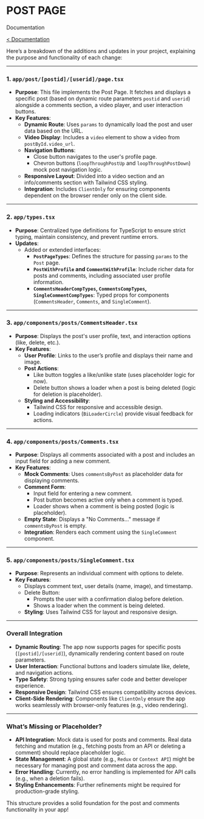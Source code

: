 # POST PAGE
Documentation 

[< Documentation](./README.md)  

Here’s a breakdown of the additions and updates in your project, explaining the purpose and functionality of each change:

---

### **1. `app/post/[postid]/[userid]/page.tsx`**
- **Purpose**: This file implements the Post Page. It fetches and displays a specific post (based on dynamic route parameters `postid` and `userid`) alongside a comments section, a video player, and user interaction buttons.
- **Key Features**:
  - **Dynamic Route**: Uses `params` to dynamically load the post and user data based on the URL.
  - **Video Display**: Includes a `video` element to show a video from `postById.video_url`.
  - **Navigation Buttons**:
    - Close button navigates to the user's profile page.
    - Chevron buttons (`loopThroughPostUp` and `loopThroughPostDown`) mock post navigation logic.
  - **Responsive Layout**: Divided into a video section and an info/comments section with Tailwind CSS styling.
  - **Integration**: Includes `ClientOnly` for ensuring components dependent on the browser render only on the client side.

---

### **2. `app/types.tsx`**
- **Purpose**: Centralized type definitions for TypeScript to ensure strict typing, maintain consistency, and prevent runtime errors.
- **Updates**:
  - Added or extended interfaces:
    - **`PostPageTypes`**: Defines the structure for passing `params` to the `Post` page.
    - **`PostWithProfile` and `CommentWithProfile`**: Include richer data for posts and comments, including associated user profile information.
    - **`CommentsHeaderCompTypes`, `CommentsCompTypes`, `SingleCommentCompTypes`**: Typed props for components (`CommentsHeader`, `Comments`, and `SingleComment`).

---

### **3. `app/components/posts/CommentsHeader.tsx`**
- **Purpose**: Displays the post's user profile, text, and interaction options (like, delete, etc.).
- **Key Features**:
  - **User Profile**: Links to the user’s profile and displays their name and image.
  - **Post Actions**:
    - Like button toggles a like/unlike state (uses placeholder logic for now).
    - Delete button shows a loader when a post is being deleted (logic for deletion is placeholder).
  - **Styling and Accessibility**:
    - Tailwind CSS for responsive and accessible design.
    - Loading indicators (`BiLoaderCircle`) provide visual feedback for actions.

---

### **4. `app/components/posts/Comments.tsx`**
- **Purpose**: Displays all comments associated with a post and includes an input field for adding a new comment.
- **Key Features**:
  - **Mock Comments**: Uses `commentsByPost` as placeholder data for displaying comments.
  - **Comment Form**:
    - Input field for entering a new comment.
    - Post button becomes active only when a comment is typed.
    - Loader shows when a comment is being posted (logic is placeholder).
  - **Empty State**: Displays a "No Comments..." message if `commentsByPost` is empty.
  - **Integration**: Renders each comment using the `SingleComment` component.

---

### **5. `app/components/posts/SingleComment.tsx`**
- **Purpose**: Represents an individual comment with options to delete.
- **Key Features**:
  - Displays comment text, user details (name, image), and timestamp.
  - Delete Button:
    - Prompts the user with a confirmation dialog before deletion.
    - Shows a loader when the comment is being deleted.
  - **Styling**: Uses Tailwind CSS for layout and responsive design.

---

### **Overall Integration**
- **Dynamic Routing**: The app now supports pages for specific posts (`[postid]/[userid]`), dynamically rendering content based on route parameters.
- **User Interaction**: Functional buttons and loaders simulate like, delete, and navigation actions.
- **Type Safety**: Strong typing ensures safer code and better developer experience.
- **Responsive Design**: Tailwind CSS ensures compatibility across devices.
- **Client-Side Rendering**: Components like `ClientOnly` ensure the app works seamlessly with browser-only features (e.g., video rendering).

---

### **What’s Missing or Placeholder?**
- **API Integration**: Mock data is used for posts and comments. Real data fetching and mutation (e.g., fetching posts from an API or deleting a comment) should replace placeholder logic.
- **State Management**: A global state (e.g., `Redux` or `Context API`) might be necessary for managing post and comment data across the app.
- **Error Handling**: Currently, no error handling is implemented for API calls (e.g., when a deletion fails).
- **Styling Enhancements**: Further refinements might be required for production-grade styling.

This structure provides a solid foundation for the post and comments functionality in your app!